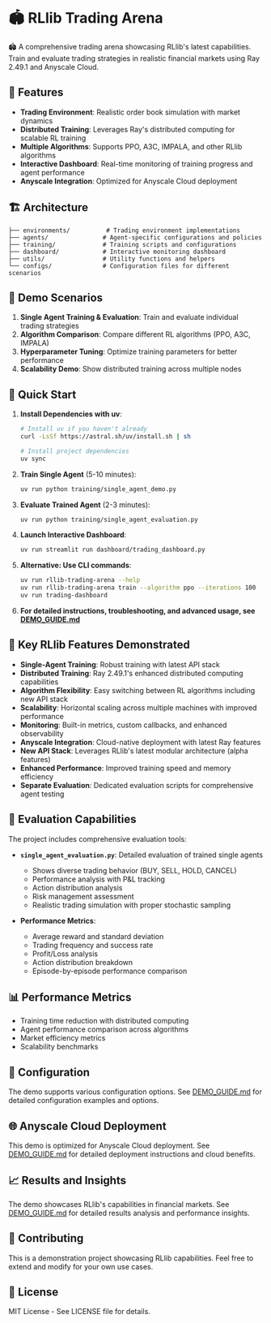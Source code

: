 # 🏟️ RLlib Trading Arena

🏟️ A comprehensive trading arena showcasing RLlib's latest capabilities. Train and evaluate trading strategies in realistic financial markets using Ray 2.49.1 and Anyscale Cloud.

## 🚀 Features

- **Trading Environment**: Realistic order book simulation with market dynamics
- **Distributed Training**: Leverages Ray's distributed computing for scalable RL training
- **Multiple Algorithms**: Supports PPO, A3C, IMPALA, and other RLlib algorithms
- **Interactive Dashboard**: Real-time monitoring of training progress and agent performance
- **Anyscale Integration**: Optimized for Anyscale Cloud deployment

## 🏗️ Architecture

```
├── environments/          # Trading environment implementations
├── agents/               # Agent-specific configurations and policies
├── training/             # Training scripts and configurations
├── dashboard/            # Interactive monitoring dashboard
├── utils/                # Utility functions and helpers
└── configs/              # Configuration files for different scenarios
```

## 🎯 Demo Scenarios

1. **Single Agent Training & Evaluation**: Train and evaluate individual trading strategies
2. **Algorithm Comparison**: Compare different RL algorithms (PPO, A3C, IMPALA)
3. **Hyperparameter Tuning**: Optimize training parameters for better performance
4. **Scalability Demo**: Show distributed training across multiple nodes

## 🚀 Quick Start

1. **Install Dependencies with uv**:
   ```bash
   # Install uv if you haven't already
   curl -LsSf https://astral.sh/uv/install.sh | sh
   
   # Install project dependencies
   uv sync
   ```

2. **Train Single Agent** (5-10 minutes):
   ```bash
   uv run python training/single_agent_demo.py
   ```

3. **Evaluate Trained Agent** (2-3 minutes):
   ```bash
   uv run python training/single_agent_evaluation.py
   ```

4. **Launch Interactive Dashboard**:
   ```bash
   uv run streamlit run dashboard/trading_dashboard.py
   ```

5. **Alternative: Use CLI commands**:
   ```bash
   uv run rllib-trading-arena --help
   uv run rllib-trading-arena train --algorithm ppo --iterations 100
   uv run trading-dashboard
   ```

6. **For detailed instructions, troubleshooting, and advanced usage, see [DEMO_GUIDE.md](DEMO_GUIDE.md)**

## 🌟 Key RLlib Features Demonstrated

- **Single-Agent Training**: Robust training with latest API stack
- **Distributed Training**: Ray 2.49.1's enhanced distributed computing capabilities
- **Algorithm Flexibility**: Easy switching between RL algorithms including new API stack
- **Scalability**: Horizontal scaling across multiple machines with improved performance
- **Monitoring**: Built-in metrics, custom callbacks, and enhanced observability
- **Anyscale Integration**: Cloud-native deployment with latest Ray features
- **New API Stack**: Leverages RLlib's latest modular architecture (alpha features)
- **Enhanced Performance**: Improved training speed and memory efficiency
- **Separate Evaluation**: Dedicated evaluation scripts for comprehensive agent testing

## 🎯 Evaluation Capabilities

The project includes comprehensive evaluation tools:

- **`single_agent_evaluation.py`**: Detailed evaluation of trained single agents
  - Shows diverse trading behavior (BUY, SELL, HOLD, CANCEL)
  - Performance analysis with P&L tracking
  - Action distribution analysis
  - Risk management assessment
  - Realistic trading simulation with proper stochastic sampling

- **Performance Metrics**:
  - Average reward and standard deviation
  - Trading frequency and success rate
  - Profit/Loss analysis
  - Action distribution breakdown
  - Episode-by-episode performance comparison

## 📊 Performance Metrics

- Training time reduction with distributed computing
- Agent performance comparison across algorithms
- Market efficiency metrics
- Scalability benchmarks

## 🔧 Configuration

The demo supports various configuration options. See [DEMO_GUIDE.md](DEMO_GUIDE.md) for detailed configuration examples and options.

## 🌐 Anyscale Cloud Deployment

This demo is optimized for Anyscale Cloud deployment. See [DEMO_GUIDE.md](DEMO_GUIDE.md) for detailed deployment instructions and cloud benefits.

## 📈 Results and Insights

The demo showcases RLlib's capabilities in financial markets. See [DEMO_GUIDE.md](DEMO_GUIDE.md) for detailed results analysis and performance insights.

## 🤝 Contributing

This is a demonstration project showcasing RLlib capabilities. Feel free to extend and modify for your own use cases.

## 📄 License

MIT License - See LICENSE file for details.
